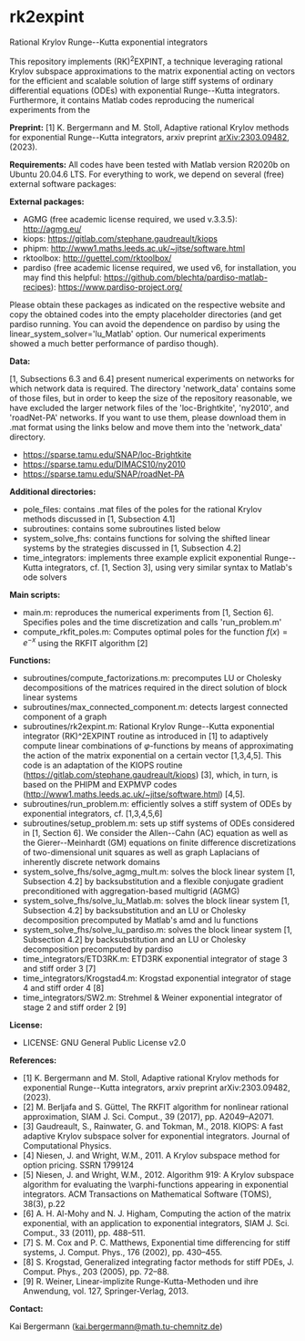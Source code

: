 # rk2expint
Rational Krylov Runge--Kutta exponential integrators

This repository implements (RK)$^2$EXPINT, a technique leveraging rational Krylov subspace approximations to the matrix exponential acting on vectors for the efficient and scalable solution of large stiff systems of ordinary differential equations (ODEs) with exponential Runge--Kutta integrators. Furthermore, it contains Matlab codes reproducing the numerical experiments from the

**Preprint:**
[1] K. Bergermann and M. Stoll, Adaptive rational Krylov methods for exponential Runge--Kutta integrators, arxiv preprint [arXiv:2303.09482](https://arxiv.org/pdf/2303.09482.pdf), (2023).

**Requirements:**
All codes have been tested with Matlab version R2020b on Ubuntu 20.04.6 LTS. For everything to work, we depend on several (free) external software packages:

**External packages:**
- AGMG (free academic license required, we used v.3.3.5): http://agmg.eu/
- kiops: https://gitlab.com/stephane.gaudreault/kiops
- phipm: http://www1.maths.leeds.ac.uk/~jitse/software.html
- rktoolbox: http://guettel.com/rktoolbox/
- pardiso (free academic license required, we used v6, for installation, you may find this helpful: https://github.com/blechta/pardiso-matlab-recipes): https://www.pardiso-project.org/

Please obtain these packages as indicated on the respective website and copy the obtained codes into the empty placeholder directories (and get pardiso running. You can avoid the dependence on pardiso by using the linear_system_solver='lu_Matlab' option. Our numerical experiments showed a much better performance of pardiso though).

**Data:**

[1, Subsections 6.3 and 6.4] present numerical experiments on networks for which network data is required. The directory 'network_data' contains some of those files, but in order to keep the size of the repository reasonable, we have excluded the larger network files of the 'loc-Brightkite', 'ny2010', and 'roadNet-PA' networks. If you want to use them, please download them in .mat format using the links below and move them into the 'network_data' directory.
- https://sparse.tamu.edu/SNAP/loc-Brightkite
- https://sparse.tamu.edu/DIMACS10/ny2010
- https://sparse.tamu.edu/SNAP/roadNet-PA

**Additional directories:**
- pole_files: contains .mat files of the poles for the rational Krylov methods discussed in [1, Subsection 4.1]
- subroutines: contains some subroutines listed below
- system_solve_fhs: contains functions for solving the shifted linear systems by the strategies discussed in [1, Subsection 4.2]
- time_integrators: implements three example explicit exponential Runge--Kutta integrators, cf. [1, Section 3], using very similar syntax to Matlab's ode solvers

**Main scripts:**
- main.m: reproduces the numerical experiments from [1, Section 6]. Specifies poles and the time discretization and calls 'run_problem.m'
- compute_rkfit_poles.m: Computes optimal poles for the function $f(x)=e^{-x}$ using the RKFIT algorithm [2]

**Functions:**
- subroutines/compute_factorizations.m: precomputes LU or Cholesky decompositions of the matrices required in the direct solution of block linear systems
- subroutines/max_connected_component.m: detects largest connected component of a graph
- subroutines/rk2expint.m: Rational Krylov Runge--Kutta exponential integrator (RK)^2EXPINT routine as introduced in [1] to adaptively compute linear combinations of $\varphi$-functions by means of approximating the action of the matrix exponential on a certain vector [1,3,4,5]. This code is an adaptation of the KIOPS routine (https://gitlab.com/stephane.gaudreault/kiops) [3], which, in turn, is based on the PHIPM and EXPMVP codes (http://www1.maths.leeds.ac.uk/~jitse/software.html) [4,5].
- subroutines/run_problem.m: efficiently solves a stiff system of ODEs by exponential integrators, cf. [1,3,4,5,6]
- subroutines/setup_problem.m: sets up stiff systems of ODEs considered in [1, Section 6]. We consider the Allen--Cahn (AC) equation as well as the Gierer--Meinhardt (GM) equations on finite difference discretizations of two-dimensional unit squares as well as graph Laplacians of inherently discrete network domains
- system_solve_fhs/solve_agmg_mult.m: solves the block linear system [1, Subsection 4.2] by backsubstitution and a flexible conjugate gradient preconditioned with aggregation-based multigrid (AGMG)
- system_solve_fhs/solve_lu_Matlab.m: solves the block linear system [1, Subsection 4.2] by backsubstitution and an LU or Cholesky decomposition precomputed by Matlab's amd and lu functions
- system_solve_fhs/solve_lu_pardiso.m: solves the block linear system [1, Subsection 4.2] by backsubstitution and an LU or Cholesky decomposition precomputed by pardiso
- time_integrators/ETD3RK.m: ETD3RK exponential integrator of stage 3 and stiff order 3 [7]
- time_integrators/Krogstad4.m: Krogstad exponential integrator of stage 4 and stiff order 4 [8]
- time_integrators/SW2.m: Strehmel & Weiner exponential integrator of stage 2 and stiff order 2 [9]

**License:**
 - LICENSE: GNU General Public License v2.0

**References:**
- [1] K. Bergermann and M. Stoll, Adaptive rational Krylov methods for exponential Runge--Kutta integrators, arxiv preprint arXiv:2303.09482, (2023).
- [2] M. Berljafa and S. Güttel, The RKFIT algorithm for nonlinear rational approximation, SIAM J. Sci. Comput., 39 (2017), pp. A2049–A2071.
- [3] Gaudreault, S., Rainwater, G. and Tokman, M., 2018. KIOPS: A fast adaptive Krylov subspace solver for exponential integrators. Journal of Computational Physics.
- [4] Niesen, J. and Wright, W.M., 2011. A Krylov subspace method for option pricing. SSRN 1799124
- [5] Niesen, J. and Wright, W.M., 2012. Algorithm 919: A Krylov subspace algorithm for evaluating the \varphi-functions appearing in exponential integrators. ACM Transactions on Mathematical Software (TOMS), 38(3), p.22
- [6] A. H. Al-Mohy and N. J. Higham, Computing the action of the matrix exponential, with an application to exponential integrators, SIAM J. Sci. Comput., 33 (2011), pp. 488–511.
- [7] S. M. Cox and P. C. Matthews, Exponential time differencing for stiff systems, J. Comput. Phys., 176 (2002), pp. 430–455.
- [8] S. Krogstad, Generalized integrating factor methods for stiff PDEs, J. Comput. Phys., 203 (2005), pp. 72–88.
- [9] R. Weiner, Linear-implizite Runge-Kutta-Methoden und ihre Anwendung, vol. 127, Springer-Verlag, 2013.

**Contact:**

Kai Bergermann ([kai.bergermann@math.tu-chemnitz.de](mailto:kai.bergermann@math.tu-chemnitz.de))

